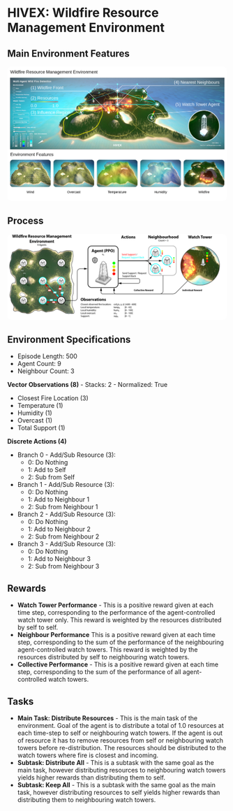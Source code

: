 # HIVEX: Wildfire Resource Management Environment

## Main Environment Features

<a href="url"><img src="https://github.com/hivex-research/hivex-environments/blob/main/docs/images/WRM_desc.jpg" width="auto" style="border-radius:10px" alt="Wildfire Resource Management Environment Features"></a>

## Process

<a href="url"><img src="https://github.com/hivex-research/hivex-environments/blob/main/docs/images/WRM_process.jpg" width="auto" style="border-radius:10px" alt="Wildfire Resource Management Environment Process"></a>

## Environment Specifications

- Episode Length: 500
- Agent Count: 9
- Neighbour Count: 3

**Vector Observations (8)** - Stacks: 2 - Normalized: True
- Closest Fire Location (3)
- Temperature (1)
- Humidity (1)
- Overcast (1)
- Total Support (1)

**Discrete Actions (4)**
- Branch 0 - Add/Sub Resource (3):
    - 0: Do Nothing
    - 1: Add to Self
    - 2: Sub from Self
- Branch 1 - Add/Sub Resource (3):
    - 0: Do Nothing
    - 1: Add to Neighbour 1
    - 2: Sub from Neighbour 1
- Branch 2 - Add/Sub Resource (3):
    - 0: Do Nothing
    - 1: Add to Neighbour 2
    - 2: Sub from Neighbour 2
- Branch 3 - Add/Sub Resource (3):
    - 0: Do Nothing
    - 1: Add to Neighbour 3
    - 2: Sub from Neighbour 3

## Rewards

- **Watch Tower Performance** - This is a positive reward given at each time step, corresponding to the performance of the agent-controlled watch tower only. This reward is weighted by the resources distributed by self to self.
- **Neighbour Performance** This is a positive reward given at each time step, corresponding to the sum of the performance of the neighbouring agent-controlled watch towers. This reward is weighted by the resources distributed by self to neighbouring watch towers.
- **Collective Performance** - This is a positive reward given at each time step, corresponding to the sum of the performance of all agent-controlled watch towers.

## Tasks

- **Main Task: Distribute Resources** - This is the main task of the environment. Goal of the agent is to distribute a total of 1.0 resources at each time-step to self or neighbouring watch towers. If the agent is out of resource it has to remove resources from self or neighbouring watch towers before re-distribution. The resources should be distributed to the watch towers where fire is closest and incoming.
- **Subtask: Distribute All** - This is a subtask with the same goal as the main task, however distributing resources to neighbouring watch towers yields higher rewards than distributing them to self.
- **Subtask: Keep All** - This is a subtask with the same goal as the main task, however distributing resources to self yields higher rewards than distributing them to neighbouring watch towers.